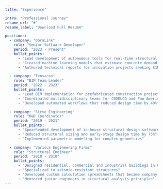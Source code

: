 ```yaml
---
title: "Experience"

intro: "Professional Journey"
resume_url: "#"
resume_label: "Download Full Resume"

positions:
  - company: "ObraLink"
    role: "Senior Software Developer"
    period: "2023 - Present"
    bullet_points:
      - "Lead development of autonomous tools for real-time structural analysis"
      - "Created machine learning models that estimate concrete demand with good accuracy"
      - "Authored technical reports for innovation projects seeking $1M+ investments"

  - company: "Tensacon"
    role: "BIM Team Leader"
    period: "2022 - 2023"
    bullet_points:
      - "Lead BIM implementation for prefabricated construction projects"
      - "Coordinated multidisciplinary teams for CODELCO and Pan American Games venues"
      - "Developed automated workflows that reduced design time by 40%"

  - company: "Sirve Engineering"
    role: "R&D Coordinator"
    period: "2019 - 2021"
    bullet_points:
      - "Spearheaded development of in-house structural design software"
      - "Reduced structural sizing and early-stage design time by 75%"
      - "Implemented parametric modeling for complex geometries"

  - company: "Various Engineering Firms"
    role: "Structural Engineer"
    period: "2010 - 2018"
    bullet_points:
      - "Designed residential, commercial and industrial buildings in Chile"
      - "Specialized in seismic-resistant structures"
      - "Developed custom calculation spreadsheets that became company standards"
      - "Mentored junior engineers in structural analysis principles"
---
```

